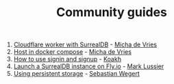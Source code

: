 <br>

<h1 align="center">Community guides</h1>

<br>

1. [Cloudflare worker with SurrealDB](01-Cloudflare_worker_with_SurrealDB.md) - [Micha de Vries](https://github.com/kearfy)
2. [Host in docker compose](02-Host_in_docker_compose.md) - [Micha de Vries](https://github.com/kearfy)
3. [How to use signin and signup](03_How_to_use_signin_and_signup.md) - [Koakh](https://github.com/koakh)
4. [Launch a SurrealDB instance on Fly.io](04-Launch_Instance_On_Flyio.md) - [Mark Lussier](https://github.com/intabulas)
5. [Using persistent storage](05-Using_persistent_storage/README.md) - [Sebastian Wegert](https://github.com/sewe75)
